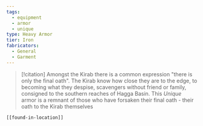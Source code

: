 ```yaml
---
tags:
  - equipment
  - armor
  - unique
type: Heavy Armor
tier: Iron
fabricators:
  - General
  - Garment
---
```

> [!citation]
> Amongst the Kirab there is a common expression "there is only the final oath". The Kirab know how close they are to the edge, to becoming what they despise, scavengers without friend or family, consigned to the southern reaches of Hagga Basin. This *Unique* armor is a remnant of those who have forsaken their final oath - their oath to the Kirab themselves
```meta-bind-embed
[[found-in-location]]
```